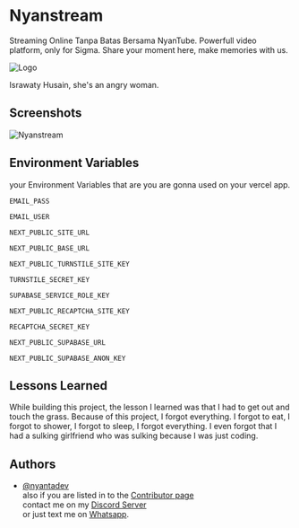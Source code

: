 
# Nyanstream

Streaming Online Tanpa Batas Bersama NyanTube. Powerfull video platform, only for Sigma. Share your moment here, make memories with us.



![Logo](https://cdn.discordapp.com/attachments/1431837941424062544/1432938749951606784/1759278456183.jpg?ex=6902dfb4&is=69018e34&hm=65da98aa9f0bc9130ca60667ec3fcb0a7da38fd44d65b07f0ac8f338151619ce&)

Israwaty Husain, she's an angry woman.

## Screenshots

![Nyanstream](https://cdn.discordapp.com/attachments/1431837941424062544/1431839870891855962/Screenshot_2025-10-26_110007.png?ex=68fee04b&is=68fd8ecb&hm=75a68bf27b7399068d74237b1f3625bb386d13e857dab9f39dc6b091c184e108)


## Environment Variables

your Environment Variables that are you are gonna used on your vercel app.

`EMAIL_PASS`

`EMAIL_USER`

`NEXT_PUBLIC_SITE_URL`

`NEXT_PUBLIC_BASE_URL`  

`NEXT_PUBLIC_TURNSTILE_SITE_KEY`  

`TURNSTILE_SECRET_KEY`  

`SUPABASE_SERVICE_ROLE_KEY`  

`NEXT_PUBLIC_RECAPTCHA_SITE_KEY`  

`RECAPTCHA_SECRET_KEY`  

`NEXT_PUBLIC_SUPABASE_URL`  

`NEXT_PUBLIC_SUPABASE_ANON_KEY`

## Lessons Learned
  
While building this project, the lesson I learned was that I had to get out and touch the grass. Because of this project, I forgot everything. I forgot to eat, I forgot to shower, I forgot to sleep, I forgot everything. I even forgot that I had a sulking girlfriend who was sulking because I was just coding.
## Authors

- [@nyantadev](https://github.com/ramdanolii14)  
also if you are listed in to the [Contributor page](https://www.nyanstream.my.id/kontributor)  
contact me on my [Discord Server](https://discord.com/invite/7N84wD6WrX)  
or just text me on [Whatsapp](https://wa.me/6285796182078).  
